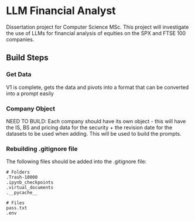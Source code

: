 # LLM Financial Analyst

Dissertation project for Computer Science MSc. This project will investigate the use of LLMs for financial analysis of equities on the SPX and FTSE 100 companies.

## Build Steps

### Get Data
V1 is complete, gets the data and pivots into a format that can be converted into a prompt easily

### Company Object
NEED TO BUILD: Each company should have its own object - this will have the IS, BS and pricing data for the security + the revision date for the datasets to be used when adding. This will be used to build the prompts.

### Rebuilding .gitignore file
The following files should be added into the .gitignore file:

```
# Folders
.Trash-10000
.ipynb_checkpoints
.virtual_documents
.__pycache__

# Files
pass.txt
.env
```